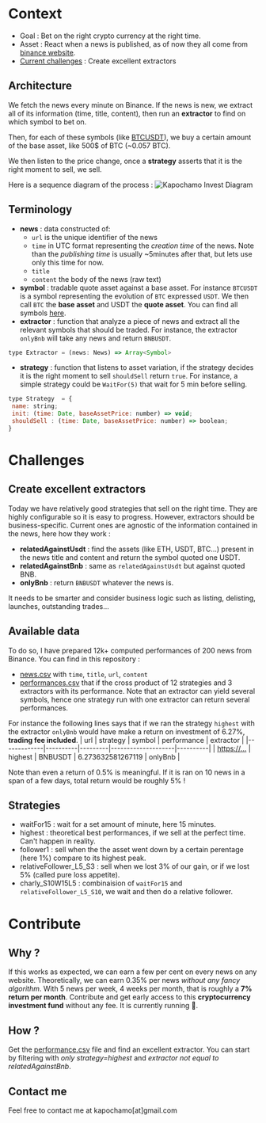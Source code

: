 # Context
- Goal : Bet on the right crypto currency at the right time.
- Asset : React when a news is published, as of now they all come from [binance website](https://binance.zendesk.com/hc/en-us).
- [Current challenges](#challenges) : Create excellent extractors

## Architecture
We fetch the news every minute on Binance. If the news is new, we extract all of its information (time, title, content), then run an **extractor** to find on which symbol to bet on.

Then, for each of these symbols (like [BTCUSDT](https://www.binance.com/en/trade/BTC_USDT)), we buy a certain amount of the base asset, like 500$ of BTC (~0.057 BTC). 

We then listen to the price change, once a **strategy** asserts that it is the right moment to sell, we sell.

Here is a sequence diagram of the process : 
![Kapochamo Invest Diagram](https://www.plantuml.com/plantuml/img/bLJ1Rjim3BthAuYU6Y19xy6mTLs7eXYm5ck07WjPOX8XiXH8L5n_s_vXtpHATjtOImypOC0Y7_d8zmHVHvA1Kcq56R88F-J1gvsi_UBU7J4Io4I-beGQA4Xjt1PaK3j3g2W5549vHy5R-6PzqeqajGCPGJK27NTiuU8vnp30dzyNETDqHr7vvBGC3BWnJZg5uB291L9rWPSSEC7zv2FStXH8JhteQY1Pyspl75HEPoY-FjwF6EJ1226izmV08pAoDYuH2k17DR3u_3RkYgjQfy2uez_ZvQmW-bo6dOwyWhllQwXbs2DTIMj7s4-BnGHiMLpMkImxwTflkO9RZztEWA-6mLyAKjgk34m4oNOmLvi39JbfDUo1hwoE8eXjNNaROHDy_Kx-qG36HGmzssMvANF8phF-SqZ1pc6vNCw65fsYakz2HpCa9lqxeoRYTYMpKKrfcDXi2v6B2BSj7AKrEei73x-0J8q-4Q-d43NgKNL-EggH_kp-2fwnUlAAhO8jltjh7CQFYa-CBhMF3qzhg5BRRzbfkJ617IAZzl-qOOqQQMYw2Dltjejco7-nHxJsdCZeT15Dd0sWZGWRQMml52V50BZch_n3-0i0)

## Terminology
 - **news** : data constructed of:
   - `url` is the unique identifier of the news
   - `time` in UTC format representing the _creation time_ of the news. Note than the _publishing time_ is usually ~5minutes after that, but lets use only this time for now.
   - `title`
   - `content` the body of the news (raw text)
 - **symbol** : tradable quote asset against a base asset. For instance `BTCUSDT` is a symbol representing the evolution of `BTC` expressed `USDT`. We then call `BTC` the **base asset** and USDT the **quote asset**. You can find all symbols [here](https://www.binance.com/en/markets). 
 - **extractor** : function that analyze a piece of news and extract all the relevant symbols that should be traded. For instance, the extractor `onlyBnb` will take any news and return `BNBUSDT`.
 ```javascript
 type Extractor = (news: News) => Array<Symbol>
 ```
 - **strategy** : function that listens to asset variation, if the strategy decides it is the right moment to sell `shouldSell` return `true`. For instance, a simple strategy could be `WaitFor(5)` that wait for 5 min before selling.
 ```javascript
 type Strategy  = {
  name: string;
  init: (time: Date, baseAssetPrice: number) => void;
  shouldSell : (time: Date, baseAssetPrice: number) => boolean;
 }
 ```
 
# Challenges
## Create excellent extractors
Today we have relatively good strategies that sell on the right time. They are highly configurable so it is easy to progress.
However, extractors should be business-specific. Current ones are agnostic of the information contained in the news, here how they work : 
 - **relatedAgainstUsdt** : find the assets (like ETH, USDT, BTC...) present in the news title and content and return the symbol quoted one USDT.
 - **relatedAgainstBnb** : same as `relatedAgainstUsdt` but against quoted BNB.
 - **onlyBnb** : return `BNBUSDT` whatever the news is.

It needs to be smarter and consider business logic such as listing, delisting, launches, outstanding trades...

## Available data
To do so, I have prepared 12k+ computed performances of 200 news from Binance.
You can find in this repository : 
 - [news.csv]() with `time`, `title`, `url`, `content`
 - [performances.csv]() that if the cross product of 12 strategies and 3 extractors with its performance. Note that an extractor can yield several symbols, hence one strategy run with one extractor can return several performances.
 
 For instance the following lines says that if we ran the strategy `highest` with the extractor `onlyBnb` would have make a return on investment of 6.27%, **trading fee included**.
| url         | strategy | symbol  | performance         | extractor |
|-------------|----------|---------|--------------------|----------|
| [https://...](https://binance.zendesk.com/hc/en-us/articles/360041795572-Introducing-the-Cartesi-CTSI-Token-Sale-on-Binance-Launchpad) | highest  | BNBUSDT | 6.273632581267119  | onlyBnb  |

Note than even a return of 0.5% is meaningful. If it is ran on 10 news in a span of a few days, total return would be roughly 5% !

## Strategies
 - waitFor15 : wait for a set amount of minute, here 15 minutes.
 - highest : theoretical best performances, if we sell at the perfect time. Can't happen in reality.
 - follower1 : sell when the the asset went down by a certain perentage (here 1%) compare to its highest peak.
 - relativeFollower_L5_S3 : sell when we lost 3% of our gain, or if we lost 5% (called pure loss appetite).
 - charly_S10W15L5 : combinaision of `waitFor15` and `relativeFollower_L5_S10`, we wait and then do a relative follower.
 
# Contribute
## Why ?
If this works as expected, we can earn a few per cent on every news on any website. Theoretically, we can earn 0.35% per news _without any fancy algorithm_. With 5 news per week, 4 weeks per month, that is roughly a **7% return per month**.
Contribute and get early access to this **cryptocurrency investment fund** without any fee. It is currently running 💸.

## How ?
Get the [performance.csv]() file and find an excellent extractor.
You can start by filtering with _only strategy=highest_ and _extractor not equal to relatedAgainstBnb_.

## Contact me
Feel free to contact me at kapochamo[at]gmail.com
